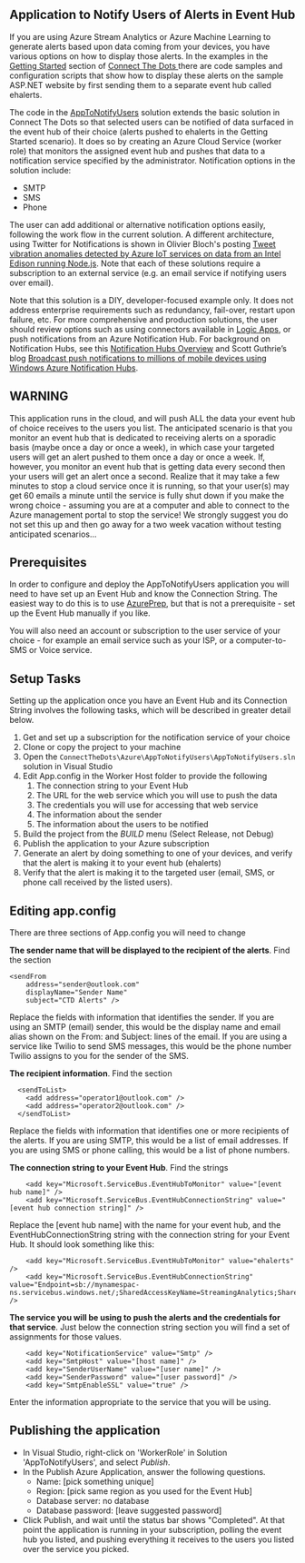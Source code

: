 ## Application to Notify Users of Alerts in Event Hub ##

If you are using Azure Stream Analytics or Azure Machine Learning to generate alerts based upon data coming from your devices, you have various options on how to display those alerts. In the examples in the [Getting Started](https://github.com/Azure/connectthedots/blob/master/GettingStarted.md ) section of [Connect The Dots ](https://github.com/Azure/connectthedots ) there are code samples and configuration scripts that show how to display these alerts on the sample ASP.NET website by first sending them to a separate event hub called ehalerts. 

The code in the [AppToNotifyUsers](https://tbd) solution extends the basic solution in Connect The Dots so that selected users can be notified of data surfaced in the event hub of their choice (alerts pushed to ehalerts in the Getting Started scenario). It does so by creating an Azure Cloud Service (worker role) that monitors the assigned event hub and pushes that data to a notification service specified by the administrator. Notification options in the solution include:

- SMTP
- SMS
- Phone

The user can add additional or alternative notification options easily, following the work flow in the current solution. A different architecture, using Twitter for Notifications is shown in Olivier Bloch's posting [Tweet vibration anomalies detected by Azure IoT services on data from an Intel Edison running Node.js](https://azure.microsoft.com/en-us/documentation/samples/iot-hub-nodejs-intel-edison-vibration-anomaly-detection/). Note that each of these solutions require a subscription to an external service (e.g. an email service if notifying users over email). 

Note that this solution is a DIY, developer-focused example only. It does not address enterprise requirements such as redundancy, fail-over, restart upon failure, etc. For more comprehensive and production solutions, the user should review options such as using connectors available in [Logic Apps](https://azure.microsoft.com/en-us/documentation/articles/app-service-logic-connectors-list/), or push notifications from an Azure Notification Hub. For background on Notification Hubs, see this [Notification Hubs Overview](https://msdn.microsoft.com/library/azure/jj927170.aspx) and Scott Guthrie’s blog [Broadcast push notifications to millions of mobile devices using Windows Azure Notification Hubs](http://weblogs.asp.net/scottgu/broadcast-push-notifications-to-millions-of-mobile-devices-using-windows-azure-notification-hubs).  

## WARNING ##

This application runs in the cloud, and will push ALL the data your event hub of choice receives to the users you list. The anticipated scenario is that you monitor an event hub that is dedicated to receiving alerts on a sporadic basis (maybe once a day or once a week), in which case your targeted users will get an alert pushed to them once a day or once a week. If, however, you monitor an event hub that is getting data every second then your users will get an alert once a second. Realize that it may take a few minutes to stop a cloud service once it is running, so that your user(s) may get 60 emails a minute until the service is fully shut down if you make the wrong choice - assuming you are at a computer and able to connect to the Azure management portal to stop the service! We strongly suggest you do not set this up and then go away for a two week vacation without testing anticipated scenarios...


## Prerequisites ##

In order to configure and deploy the AppToNotifyUsers application you will need to have set up an Event Hub and know the Connection String. The easiest way to do this is to use [AzurePrep](https://github.com/Azure/connectthedots/tree/master/Azure/AzurePrep ), but that is not a prerequisite - set up the Event Hub manually if you like.

You will also need an account or subscription to the user service of your choice - for example an email service such as your ISP, or a computer-to-SMS or Voice service.

## Setup Tasks ##

Setting up the application once you have an Event Hub and its Connection String involves the following tasks, which will be described in greater detail below.

1. Get and set up a subscription for the notification service of your choice
2. Clone or copy the project to your machine 
2. Open the `ConnectTheDots\Azure\AppToNotifyUsers\AppToNotifyUsers.sln` solution in Visual Studio
3. Edit App.config in the Worker Host folder to provide the following
	1. The connection string to your Event Hub
	2. The URL for the web service which you will use to push the data
	3. The credentials you will use for accessing that web service
	4. The information about the sender
	5. The information about the users to be notified
4. Build the project from the *BUILD* menu (Select Release, not Debug)
5. Publish the application to your Azure subscription
6. Generate an alert by doing something to one of your devices, and verify that the alert is making it to your event hub (ehalerts)
7. Verify that the alert is making it to the targeted user (email, SMS, or phone call received by the listed users).


## Editing app.config ##

There are three sections of App.config you will need to change

**The sender name that will be displayed to the recipient of the alerts**. Find the section

	<sendFrom
	    address="sender@outlook.com"
	    displayName="Sender Name"
	    subject="CTD Alerts" />

Replace the fields with information that identifies the sender. If you are using an SMTP (email) sender, this would be the display name and email alias shown on the From: and Subject: lines of the email. If you are using a service like Twilio to send SMS messages, this would be the phone number Twilio assigns to you for the sender of the SMS. 

**The recipient information**. Find the section

	  <sendToList>
	    <add address="operator1@outlook.com" />
	    <add address="operator2@outlook.com" />
	  </sendToList>

Replace the fields with information that identifies one or more recipients of the alerts. If you are using SMTP, this would be a list of email addresses. If you are using SMS or phone calling, this would be a list of phone numbers.

**The connection string to your Event Hub**. Find the strings

	    <add key="Microsoft.ServiceBus.EventHubToMonitor" value="[event hub name]" /> 
	    <add key="Microsoft.ServiceBus.EventHubConnectionString" value="[event hub connection string]" />

Replace the [event hub name] with the name for your event hub, and the EventHubConnectionString string with the connection string for your Event Hub. It should look something like this:

	    <add key="Microsoft.ServiceBus.EventHubToMonitor" value="ehalerts" /> 
	    <add key="Microsoft.ServiceBus.EventHubConnectionString" value="Endpoint=sb://mynamespac-ns.servicebus.windows.net/;SharedAccessKeyName=StreamingAnalytics;SharedAccessKey=X4a22abcXiRnA3dhBbzu0oHml3a6aLbTNuffrHJ0vHY=" />

**The service you will be using to push the alerts and the credentials for that service**. Just below the connection string section you will find a set of assignments for those values.

	    <add key="NotificationService" value="Smtp" />
	    <add key="SmtpHost" value="[host name]" />
	    <add key="SenderUserName" value="[user name]" />
	    <add key="SenderPassword" value="[user password]" />    
	    <add key="SmtpEnableSSL" value="true" />

Enter the information appropriate to the service that you will be using.

## Publishing the application ##

* In Visual Studio, right-click on 'WorkerRole' in Solution 'AppToNotifyUsers', and select *Publish*.
* In the Publish Azure Application, answer the following questions. 
    * Name: [pick something unique]
    * Region: [pick same region as you used for the Event Hub]
    * Database server: no database
    * Database password: [leave suggested password]
* Click Publish, and wait until the status bar shows "Completed". At that point the application is running in your subscription, polling the event hub you listed, and pushing everything it receives to the users you listed over the service you picked.
